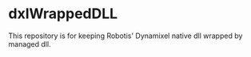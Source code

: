# dxlWrappedDLL
This repository is for keeping Robotis' Dynamixel native dll wrapped by managed dll.
